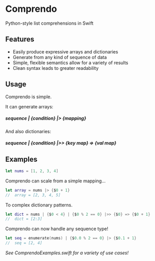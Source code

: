 # Comprendo
Python-style list comprehensions in Swift


## Features
* Easily produce expressive arrays and dictionaries
* Generate from any kind of sequence of data
* Simple, flexible semantics allow for a variety of results
* Clean syntax leads to greater readability


## Usage
Comprendo is simple.

It can generate arrays:
##### sequence | {condition} |> {mapping}

And also dictionaries:
##### sequence | {condition} |>> {key map} => {val map}


## Examples
```swift
let nums = [1, 2, 3, 4]
```

Comprendo can scale from a simple mapping...

```swift
let array = nums |> {$0 + 1}
//  array = [2, 3, 4, 5]
```


To complex dictionary patterns.

```swift
let dict = nums | {$0 < 4} | {$0 % 2 == 0} |>> {$0} => {$0 + 1}
//  dict = [2:3]
```


Comprendo can now handle any sequence type!
```swift
let seq = enumerate(nums) | {$0.0 % 2 == 0} |> {$0.1 + 1}
//  seq = [2, 4]
```


_See ComprendoExamples.swift for a variety of use cases!_
